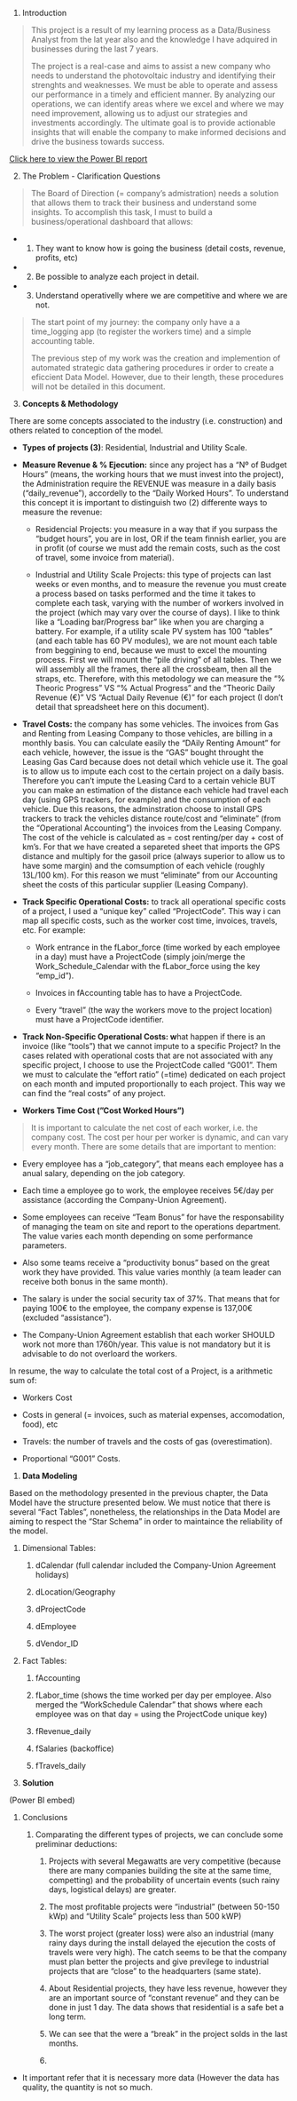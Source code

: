 1.  Introduction

> This project is a result of my learning process as a Data/Business
> Analyst from the lat year also and the knowledge I have adquired in
> businesses during the last 7 years.
>
> The project is a real-case and aims to assist a new company who needs
> to understand the photovoltaic industry and identifying their
> strenghts and weaknesses. We must be able to operate and assess our
> performance in a timely and efficient manner. By analyzing our
> operations, we can identify areas where we excel and where we may need
> improvement, allowing us to adjust our strategies and investments
> accordingly. The ultimate goal is to provide actionable insights that
> will enable the company to make informed decisions and drive the
> business towards success.


[Click here to view the Power BI report](https://app.powerbi.com/reportEmbed?reportId=392aeb58-2460-4ae1-b418-f14771110c56&autoAuth=true&ctid=d05d4c80-da1e-4cd7-83a6-0d2094b20418)





2.  The Problem - Clarification Questions

> The Board of Direction (= company’s admistration) needs a solution
> that allows them to track their business and understand some insights.
> To accomplish this task, I must to build a business/operational
> dashboard that allows:

+ 1. They want to know how is going the business (detail costs, revenue,
    profits, etc)
+ 2.  Be possible to analyze each project in detail.
+ 3.  Understand operativelly where we are competitive and where we are
    not.

> The start point of my journey: the company only have a a time_logging
> app (to register the workers time) and a simple accounting table.
>
> The previous step of my work was the creation and implemention of
> automated strategic data gathering procedures ir order to create a
> eficcient Data Model. However, due to their length, these procedures
> will not be detailed in this document.

3.  **Concepts & Methodology**

There are some concepts associated to the industry (i.e. construction)
and others related to conception of the model.

-   **Types of projects (3)**: Residential, Industrial and Utility
    Scale.

-   **Measure Revenue & % Ejecution:** since any project has a “Nº of
    Budget Hours” (means, the working hours that we must invest into the
    project), the Administration require the REVENUE was measure in a
    daily basis (“daily_revenue”), accordelly to the “Daily Worked
    Hours”. To understand this concept it is important to distinguish
    two (2) differente ways to measure the revenue:

    -   Residencial Projects: you measure in a way that if you surpass
        the “budget hours”, you are in lost, OR if the team finnish
        earlier, you are in profit (of course we must add the remain
        costs, such as the cost of travel, some invoice from material).

    -   Industrial and Utility Scale Projects: this type of projects can
        last weeks or even months, and to measure the revenue you must
        create a process based on tasks performed and the time it takes
        to complete each task, varying with the number of workers
        involved in the project (which may vary over the course of
        days). I like to think like a “Loading bar/Progress bar” like
        when you are charging a battery. For example, if a utility scale
        PV system has 100 “tables” (and each table has 60 PV modules),
        we are not mount each table from beggining to end, because we
        must to excel the mounting process. First we will mount the
        “pile driving” of all tables. Then we will assembly all the
        frames, there all the crossbeam, then all the straps, etc.
        Therefore, with this metodology we can measure the “% Theoric
        Progress” VS “% Actual Progress” and the “Theoric Daily Revenue
        (€)” VS “Actual Daily Revenue (€)” for each project (I don’t
        detail that spreadsheet here on this document).

-   **Travel Costs:** the company has some vehicles. The invoices from
    Gas and Renting from Leasing Company to those vehicles, are billing
    in a monthly basis. You can calculate easily the “DAily Renting
    Amount” for each vehicle, however, the issue is the “GAS” bought
    throught the Leasing Gas Card because does not detail which vehicle
    use it. The goal is to allow us to impute each cost to the certain
    project on a daily basis. Therefore you can’t impute the Leasing
    Card to a certain vehicle BUT you can make an estimation of the
    distance each vehicle had travel each day (using GPS trackers, for
    example) and the consumption of each vehicle. Due this reasons, the
    adminstration choose to install GPS trackers to track the vehicles
    distance route/cost and “eliminate” (from the “Operational
    Accounting”) the invoices from the Leasing Company. The cost of the
    vehicle is calculated as = cost renting/per day + cost of km’s. For
    that we have created a separeted sheet that imports the GPS distance
    and multiply for the gasoil price (always superior to allow us to
    have some margin) and the comsumption of each vehicle (roughly
    13L/100 km). For this reason we must “eliminate” from our Accounting
    sheet the costs of this particular supplier (Leasing Company).

-   **Track Specific Operational Costs:** to track all operational
    specific costs of a project, I used a “unique key” called
    “ProjectCode”. This way i can map all specific costs, such as the
    worker cost time, invoices, travels, etc. For example:

    -   Work entrance in the fLabor_force (time worked by each employee
        in a day) must have a ProjectCode (simply join/merge the
        Work_Schedule_Calendar with the fLabor_force using the key
        “emp_id”).

    -   Invoices in fAccounting table has to have a ProjectCode.

    -   Every “travel” (the way the workers move to the project
        location) must have a ProjectCode identifier.

-   **Track Non-Specific Operational Costs: w**hat happen if there is an
    invoice (like “tools”) that we cannot impute to a specific Project?
    In the cases related with operational costs that are not associated
    with any specific project, I choose to use the ProjectCode called
    “G001”. Them we must to calculate the “effort ratio” (=time)
    dedicated on each project on each month and imputed proportionally
    to each project. This way we can find the “real costs” of any
    project.

-   **Workers Time Cost (”Cost Worked Hours”)**

> It is important to calculate the net cost of each worker, i.e. the
> company cost. The cost per hour per worker is dynamic, and can vary
> every month. There are some details that are important to mention:

-   Every employee has a “job_category”, that means each employee has a
    anual salary, depending on the job category.

-   Each time a employee go to work, the employee receives 5€/day per
    assistance (according the Company-Union Agreement).

-   Some employees can receive “Team Bonus” for have the responsability
    of managing the team on site and report to the operations
    department. The value varies each month depending on some
    performance parameters.

-   Also some teams receive a “productivity bonus” based on the great
    work they have provided. This value varies monthly (a team leader
    can receive both bonus in the same month).

-   The salary is under the social security tax of 37%. That means that
    for paying 100€ to the employee, the company expense is 137,00€
    (excluded “assistance”).

-   The Company-Union Agreement establish that each worker SHOULD work
    not more than 1760h/year. This value is not mandatory but it is
    advisable to do not overloard the workers.

In resume, the way to calculate the total cost of a Project, is a
arithmetic sum of:

-   Workers Cost

-   Costs in general (= invoices, such as material expenses,
    accomodation, food), etc

-   Travels: the number of travels and the costs of gas
    (overestimation).

-   Proportional “G001” Costs.

1.  **Data Modeling**

Based on the methodology presented in the previous chapter, the Data
Model have the structure presented below. We must notice that there is
several “Fact Tables”, nonetheless, the relationships in the Data Model
are aiming to respect the “Star Schema” in order to maintaince the
reliability of the model.

1.  Dimensional Tables:

    1.  dCalendar (full calendar included the Company-Union Agreement
        holidays)

    2.  dLocation/Geography

    3.  dProjectCode

    4.  dEmployee

    5.  dVendor_ID

2.  Fact Tables:

    1.  fAccounting

    2.  fLabor_time (shows the time worked per day per employee. Also
        merged the “WorkSchedule Calendar” that shows where each
        employee was on that day = using the ProjectCode unique key)

    3.  fRevenue_daily

    4.  fSalaries (backoffice)

    5.  fTravels_daily

3.  **Solution**

(Power BI embed)

1.  Conclusions

    1.  Comparating the different types of projects, we can conclude
        some preliminar deductions:

        1.  Projects with several Megawatts are very competitive
            (because there are many companies building the site at the
            same time, competting) and the probability of uncertain
            events (such rainy days, logistical delays) are greater.

        2.  The most profitable projects were “industrial” (between
            50-150 kWp) and “Utility Scale” projects less than 500 kWP)

        3.  The worst project (greater loss) were also an industrial
            (many rainy days during the install delayed the ejecution
            the costs of travels were very high). The catch seems to be
            that the company must plan better the projects and give
            previlege to industrial projects that are “close” to the
            headquarters (same state).

        4.  About Residential projects, they have less revenue, however
            they are an important source of “constant revenue” and they
            can be done in just 1 day. The data shows that residential
            is a safe bet a long term.

        5.  We can see that the were a “break” in the project solds in
            the last months.

        6.  

-   It important refer that it is necessary more data (However the data
    has quality, the quantity is not so much.
